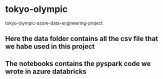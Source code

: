 # tokyo-olympic
tokyo-olympic-azure-data-engineering-project

## Here the data folder contains all the csv file that we habe used in this project

## The notebooks contains the pyspark code we wrote in azure databricks 
